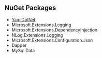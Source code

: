 ## NuGet Packages

- [YamlDotNet](https://github.com/aaubry/YamlDotNet)
- Microsoft.Extensions.Logging
- Microsoft.Extensions.DependencyInjection
- NLog.Extensions.Logging
- Microsoft.Extensions.Configuration.Json
- Dapper
- MySql.Data
